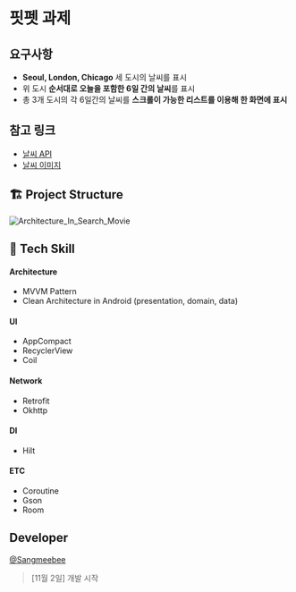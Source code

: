 # 핏펫 과제
## 요구사항
- **Seoul, London, Chicago** 세 도시의 날씨를 표시
- 위 도시 **순서대로 오늘을 포함한 6일 간의 날씨**를 표시
- 총 3개 도시의 각 6일간의 날씨를 **스크롤이 가능한 리스트를 이용해 한 화면에 표시**

## 참고 링크
- [날씨 API](https://openweathermap.org/current)
- [날씨 이미지](https://erikflowers.github.io/weather-icons/)

## 🏗 Project Structure
![Architecture_In_Search_Movie](https://user-images.githubusercontent.com/48168117/193544728-cf576bb6-417e-4651-b329-1f3daaa3d31c.png)

## 📖 Tech Skill
#### Architecture
- MVVM Pattern
- Clean Architecture in Android (presentation, domain, data)
#### UI
- AppCompact
- RecyclerView
- Coil
#### Network
- Retrofit
- Okhttp
#### DI
- Hilt
#### ETC
- Coroutine
- Gson
- Room

## Developer
[@Sangmeebee](https://github.com/Sangmeebee)  
> [11월 2일] 개발 시작  

